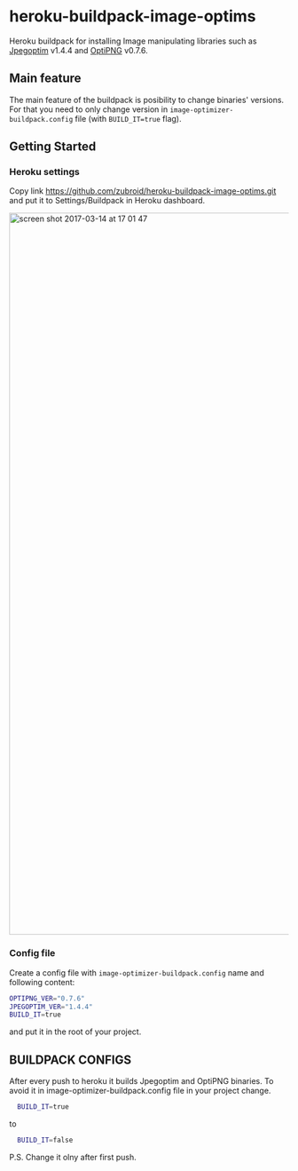 # heroku-buildpack-image-optims
Heroku buildpack for installing Image manipulating libraries such as [Jpegoptim](https://github.com/tjko/jpeginfo) v1.4.4 and [OptiPNG](http://optipng.sourceforge.net/) v0.7.6.

## Main feature

The main feature of the buildpack is posibility to change binaries' versions. For that you need to only change version in `image-optimizer-buildpack.config` file (with `BUILD_IT=true` flag).

## Getting Started

### Heroku settings

Copy link https://github.com/zubroid/heroku-buildpack-image-optims.git and put it to Settings/Buildpack in Heroku dashboard.

<img width="1300" alt="screen shot 2017-03-14 at 17 01 47" src="https://cloud.githubusercontent.com/assets/2873835/23908508/ea003896-08dc-11e7-80bc-c91799abdae0.png">

### Config file

Create a config file with `image-optimizer-buildpack.config` name and following content: 

```sh
OPTIPNG_VER="0.7.6"
JPEGOPTIM_VER="1.4.4"
BUILD_IT=true
```

and put it in the root of your project.

## BUILDPACK CONFIGS

After every push to heroku it builds Jpegoptim and OptiPNG binaries.
To avoid it in image-optimizer-buildpack.config file in your project change.

```sh
  BUILD_IT=true
```
to 
```sh
  BUILD_IT=false
```

P.S. Change it olny after first push.
